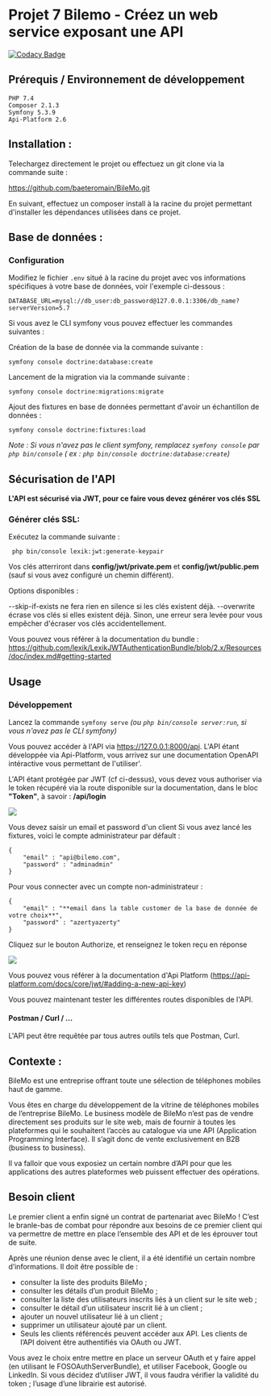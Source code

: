 # Projet 7 Bilemo - Créez un web service exposant une API

[![Codacy Badge](https://app.codacy.com/project/badge/Grade/2109fb8e122d4fe093a6b732f4b1b45d)](https://www.codacy.com/gh/baeteromain/BileMo/dashboard?utm_source=github.com&amp;utm_medium=referral&amp;utm_content=baeteromain/BileMo&amp;utm_campaign=Badge_Grade)
## Prérequis / Environnement de développement

```
PHP 7.4
Composer 2.1.3
Symfony 5.3.9
Api-Platform 2.6
```

## Installation :
Telechargez directement le projet ou effectuez un git clone via la commande suite :

https://github.com/baeteromain/BileMo.git

En suivant, effectuez un composer install à la racine du projet permettant d'installer les dépendances utilisées dans ce projet.

## Base de données :
### Configuration
Modifiez le fichier ```.env``` situé à la racine du projet avec vos informations spécifiques à votre base de données, voir l'exemple ci-dessous :

```
DATABASE_URL=mysql://db_user:db_password@127.0.0.1:3306/db_name?serverVersion=5.7
```

Si vous avez le CLI symfony vous pouvez effectuer les commandes suivantes :

Création de la base de donnée via la commande suivante :

```symfony console doctrine:database:create```

Lancement de la migration via la commande suivante :

```symfony console doctrine:migrations:migrate```

Ajout des fixtures en base de données permettant d'avoir un échantillon de données :

```symfony console doctrine:fixtures:load```

*Note : Si vous n'avez pas le client symfony, remplacez ```symfony console``` par ```php bin/console``` ( ex : ```php bin/console doctrine:database:create```)*
## Sécurisation de l'API

**L'API est sécurisé via JWT, pour ce faire vous devez générer vos clés SSL**
### Générer clés SSL:
Exécutez la commande suivante :
```
 php bin/console lexik:jwt:generate-keypair
```

Vos clés atterriront dans **config/jwt/private.pem** et **config/jwt/public.pem** (sauf si vous avez configuré un chemin différent).

Options disponibles :

--skip-if-exists ne fera rien en silence si les clés existent déjà.
--overwrite écrase vos clés si elles existent déjà.
Sinon, une erreur sera levée pour vous empêcher d'écraser vos clés accidentellement.

Vous pouvez vous référer à la documentation du bundle :
https://github.com/lexik/LexikJWTAuthenticationBundle/blob/2.x/Resources/doc/index.md#getting-started

## Usage
### Développement

Lancez la commande ```symfony serve``` *(ou ```php bin/console server:run```, si vous n'avez pas le CLI symfony)*

Vous pouvez accéder à l'API via https://127.0.0.1:8000/api. L'API étant développée via Api-Platform, vous arrivez sur une documentation OpenAPI intéractive vous permettant de l'utiliser'.


L'API étant protégée par JWT (cf ci-dessus), vous devez vous authoriser via le token récupéré via la route disponible sur la documentation, dans le bloc **"Token"**, à savoir : **/api/login**

![](https://md.itsm-factory.com/uploads/upload_1f0ea39bcfa5bc2e727780c7cf08491c.png)

Vous devez saisir un email et password d'un client
Si vous avez lancé les fixtures, voici le compte administrateur par défault :

```
{
    "email" : "api@bilemo.com",
    "password" : "adminadmin"
}
```

Pour vous connecter avec un compte non-administrateur :
```
{
    "email" : "**email dans la table customer de la base de donnée de votre choix**",
    "password" : "azertyazerty"
}
```

Cliquez sur le bouton Authorize, et renseignez le token reçu en réponse

![](https://md.itsm-factory.com/uploads/upload_12406119583a7f8df3805a528994d3e2.png)

Vous pouvez vous référer à la documentation d'Api Platform (https://api-platform.com/docs/core/jwt/#adding-a-new-api-key)

Vous pouvez maintenant tester les différentes routes disponibles de l'API.

#### Postman / Curl / ...

L'API peut être requêtée par tous autres outils tels que Postman, Curl.


## Contexte :

BileMo est une entreprise offrant toute une sélection de téléphones mobiles haut de gamme.

Vous êtes en charge du développement de la vitrine de téléphones mobiles de l’entreprise BileMo. Le business modèle de BileMo n’est pas de vendre directement ses produits sur le site web, mais de fournir à toutes les plateformes qui le souhaitent l’accès au catalogue via une API (Application Programming Interface). Il s’agit donc de vente exclusivement en B2B (business to business).

Il va falloir que vous exposiez un certain nombre d’API pour que les applications des autres plateformes web puissent effectuer des opérations.

## Besoin client
Le premier client a enfin signé un contrat de partenariat avec BileMo ! C’est le branle-bas de combat pour répondre aux besoins de ce premier client qui va permettre de mettre en place l’ensemble des API et de les éprouver tout de suite.

Après une réunion dense avec le client, il a été identifié un certain nombre d’informations. Il doit être possible de :

* consulter la liste des produits BileMo ;
* consulter les détails d’un produit BileMo ;
* consulter la liste des utilisateurs inscrits liés à un client sur le site web ;
* consulter le détail d’un utilisateur inscrit lié à un client ;
* ajouter un nouvel utilisateur lié à un client ;
* supprimer un utilisateur ajouté par un client.
* Seuls les clients référencés peuvent accéder aux API. Les clients de l’API doivent être authentifiés via OAuth ou JWT.

Vous avez le choix entre mettre en place un serveur OAuth et y faire appel (en utilisant le FOSOAuthServerBundle), et utiliser Facebook, Google ou LinkedIn. Si vous décidez d’utiliser JWT, il vous faudra vérifier la validité du token ; l’usage d’une librairie est autorisé.